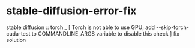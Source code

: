 # stable-diffusion-error-fix
stable diffusion :: torch _ [ Torch is not able to use GPU; add --skip-torch-cuda-test to COMMANDLINE_ARGS variable to disable this check ] fix solution 
